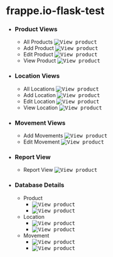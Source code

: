 # frappe.io-flask-test

* ### Product Views
  * All Products
    <kbd>![View_product](/Screenshots/products.png)</kbd>
  * Add Product
    <kbd>![View_product](/Screenshots/products-add.png)</kbd>
  * Edit Product
    <kbd>![View_product](/Screenshots/products-edit.png)</kbd>
  * View Product
    <kbd>![View_product](/Screenshots/products-view.png)</kbd>
    
* ### Location Views
  * All Locations
    <kbd>![View_product](/Screenshots/locations.png)</kbd>
  * Add Location
    <kbd>![View_product](/Screenshots/locations-add.png)</kbd>
  * Edit Location
    <kbd>![View_product](/Screenshots/locations-edit.png)</kbd>
  * View Location
    <kbd>![View_product](/Screenshots/locations-view.png)</kbd>
    
* ### Movement Views
  * Add Movements
    <kbd>![View_product](/Screenshots/movements.png)</kbd>
  * Edit Movement
    <kbd>![View_product](/Screenshots/movements-edit.png)</kbd>
    
* ### Report View
  * Report View
    <kbd>![View_product](/Screenshots/reports.png)</kbd>
    
* ### Database Details
  * Product
    * <kbd>![View_product](/Screenshots/table-products-schema.png)</kbd>
    * <kbd>![View_product](/Screenshots/table-products-data.png)</kbd>
  * Location
    * <kbd>![View_product](/Screenshots/table-locations-schema.png)</kbd>
    * <kbd>![View_product](/Screenshots/table-locations-data.png)</kbd>
  * Movement
    * <kbd>![View_product](/Screenshots/table-movements-schema.png)</kbd>
    * <kbd>![View_product](/Screenshots/table-movements-data.png)</kbd>
